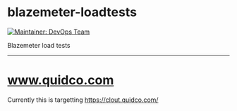 # blazemeter-loadtests

[![Maintainer: DevOps Team](https://img.shields.io/badge/maintainer-devops_team-blue.svg)](https://bitbucket.org/account/user/maplesyrupgroup/projects/DO)

Blazemeter load tests

---

# www.quidco.com

Currently this is targetting https://clout.quidco.com/
